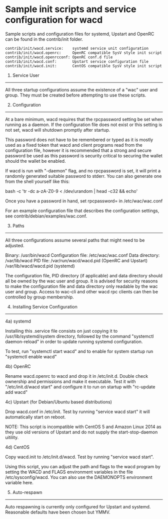 Sample init scripts and service configuration for wacd
==========================================================

Sample scripts and configuration files for systemd, Upstart and OpenRC
can be found in the contrib/init folder.

    contrib/init/wacd.service:    systemd service unit configuration
    contrib/init/wacd.openrc:     OpenRC compatible SysV style init script
    contrib/init/wacd.openrcconf: OpenRC conf.d file
    contrib/init/wacd.conf:       Upstart service configuration file
    contrib/init/wacd.init:       CentOS compatible SysV style init script

1. Service User
---------------------------------

All three startup configurations assume the existence of a "wac" user
and group.  They must be created before attempting to use these scripts.

2. Configuration
---------------------------------

At a bare minimum, wacd requires that the rpcpassword setting be set
when running as a daemon.  If the configuration file does not exist or this
setting is not set, wacd will shutdown promptly after startup.

This password does not have to be remembered or typed as it is mostly used
as a fixed token that wacd and client programs read from the configuration
file, however it is recommended that a strong and secure password be used
as this password is security critical to securing the wallet should the
wallet be enabled.

If wacd is run with "-daemon" flag, and no rpcpassword is set, it will
print a randomly generated suitable password to stderr.  You can also
generate one from the shell yourself like this:

bash -c 'tr -dc a-zA-Z0-9 < /dev/urandom | head -c32 && echo'

Once you have a password in hand, set rpcpassword= in /etc/wac/wac.conf

For an example configuration file that describes the configuration settings,
see contrib/debian/examples/wac.conf.

3. Paths
---------------------------------

All three configurations assume several paths that might need to be adjusted.

Binary:              /usr/bin/wacd
Configuration file:  /etc/wac/wac.conf
Data directory:      /var/lib/wacd
PID file:            /var/run/wacd/wacd.pid (OpenRC and Upstart)
                     /var/lib/wacd/wacd.pid (systemd)

The configuration file, PID directory (if applicable) and data directory
should all be owned by the wac user and group.  It is advised for security
reasons to make the configuration file and data directory only readable by the
wac user and group.  Access to wac-cli and other wacd rpc clients
can then be controlled by group membership.

4. Installing Service Configuration
-----------------------------------

4a) systemd

Installing this .service file consists on just copying it to
/usr/lib/systemd/system directory, followed by the command
"systemctl daemon-reload" in order to update running systemd configuration.

To test, run "systemctl start wacd" and to enable for system startup run
"systemctl enable wacd"

4b) OpenRC

Rename wacd.openrc to wacd and drop it in /etc/init.d.  Double
check ownership and permissions and make it executable.  Test it with
"/etc/init.d/wacd start" and configure it to run on startup with
"rc-update add wacd"

4c) Upstart (for Debian/Ubuntu based distributions)

Drop wacd.conf in /etc/init.  Test by running "service wacd start"
it will automatically start on reboot.

NOTE: This script is incompatible with CentOS 5 and Amazon Linux 2014 as they
use old versions of Upstart and do not supply the start-stop-daemon uitility.

4d) CentOS

Copy wacd.init to /etc/init.d/wacd. Test by running "service wacd start".

Using this script, you can adjust the path and flags to the wacd program by
setting the WACD and FLAGS environment variables in the file
/etc/sysconfig/wacd. You can also use the DAEMONOPTS environment variable here.

5. Auto-respawn
-----------------------------------

Auto respawning is currently only configured for Upstart and systemd.
Reasonable defaults have been chosen but YMMV.
